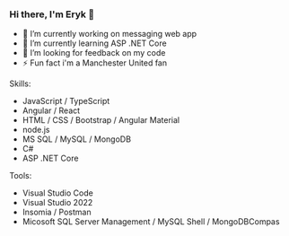 ### Hi there, I'm Eryk 👋


- 🔭 I’m currently working on messaging web app
- 🌱 I’m currently learning ASP .NET Core 
- 🤔 I’m looking for feedback on my code
- ⚡ Fun fact i'm a Manchester United fan

Skills: 
- JavaScript / TypeScript
- Angular / React
- HTML / CSS / Bootstrap / Angular Material
- node.js
- MS SQL / MySQL / MongoDB
- C#
- ASP .NET Core

Tools:
- Visual Studio Code
- Visual Studio 2022
- Insomia / Postman
- Micosoft SQL Server Management / MySQL Shell / MongoDBCompas

